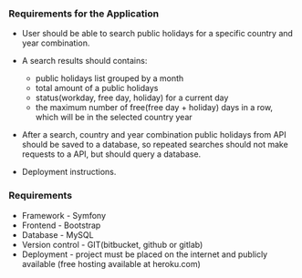 ### Requirements for the Application

- User should be able to search public holidays for a specific country and year combination.
- A search results should contains:
    - public holidays list grouped by a month
    - total amount of a public holidays
    - status(workday, free day, holiday) for a current day
    - the maximum number of free(free day + holiday) days in a row, which will be in the selected country year

- After a search, country and year combination public holidays from API should be saved to a database, so repeated searches should not make requests to a API, but should query a database.

- Deployment instructions.

### Requirements

- Framework - Symfony
- Frontend - Bootstrap
- Database - MySQL
- Version control - GIT(bitbucket, github or gitlab)
- Deployment - project must be placed on the internet and publicly available (free hosting available at heroku.com)
